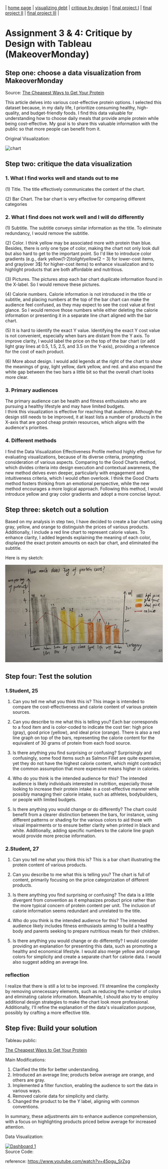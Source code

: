 | [home page](https://cmustudent.github.io/tswd-portfolio-templates/) | [visualizing debt](visualizing-government-debt) | [critique by design](critique-by-design) | [final project I](final-project-part-one) | [final project II](final-project-part-two) | [final project III](final-project-part-three) |

# Assignment 3 & 4: Critique by Design with Tableau (MakeoverMonday)
## Step one: choose a data visualization from MakeoverMonday
Source: [The Cheapest Ways to Get Your Protein](https://data.world/makeovermonday/2023w8)

This article delves into various cost-effective protein options. 
I selected this dataset because, in my daily life, I prioritize consuming healthy, high-quality, and budget-friendly foods. I find this data valuable for understanding how to choose daily meals that provide ample protein while being cost-effective. My goal is to share this valuable information with the public so that more people can benefit from it.

Original Visualization:

![chart](https://mediauploads.data.world/3db73ff8f29a47292ba311c8b22a01128824a50ed28c88e06d079697861be225_image.png)


## Step two: critique the data visualization

### 1. What I find works well and stands out to me
   
   (1) Title. The title effectively communicates the content of the chart.

   (2) Bar Chart. The bar chart is very effective for comparing different categories

### 2. What I find does not work well and I will do differently

   (1) Subtitle. The subtitle conveys similar information as the title. To eliminate redundancy, I would remove the subtitle.
   
   (2) Color. I think yellow may be associated more with protein than blue. Besides, there is only one type of color, making the chart not only look dull but also hard to get to the important point. So I'd like to introduce color gradients (e.g., dark yellow(1-2$) to light yellow(2-3$) for lower-cost items, and gray(over 3$) for higher-cost items) to enhance visualization and to highlight products that are both affordable and nutritious.

   (3) Pictures. The pictures atop each bar chart duplicate information found in the X-label. So I would remove these pictures.
   
   (4) Calorie numbers. Calorie information is not introduced in the title or subtitle, and placing numbers at the top of the bar chart can make the audience feel confused, as they may expect to see the cost value at first glance. So I would remove those numbers while either deleting the calorie information or presenting it in a separate line chart aligned with the bar chart.
   
   (5) It is hard to identify the exact Y value. Identifying the exact Y cost value is not convenient, especially when bars are distant from the Y axis. To improve clarity, I would label the price on the top of the bar chart (or add light gray lines at 0.5, 1.5, 2.5, and 3.5 on the Y-axis), providing a reference for the cost of each product.

   (6) More about design. I would add legends at the right of the chart to show the meanings of gray, light yellow, dark yellow, and red. and also expand the white gap between the two bars a little bit so that the overall chart looks more clear.

### 3. Primary audiences

   The primary audience can be health and fitness enthusiasts who are pursuing a healthy lifestyle and may have limited budgets.  
   I think this visualization is effective for reaching that audience. Although the design still needs to be improved, it at least lists a number    of products in the X-axis that are good cheap protein resources, which aligns with the audience's priorities.

### 4. Different methods
 
   I find the Data Visualization Effectiveness Profile method highly effective for evaluating visualizations, because of its diverse criteria,       prompting consideration of various aspects. Comparing to the Good Charts method, which divides criteria into design execution and contextual      awareness, the new method delves even deeper, particularly with engagement and intuitiveness criteria, which I would often overlook. I think      the Good Charts method fosters thinking from an emotional perspective, while the new method encourages a more logical approach. Following this    method, I would introduce yellow and gray color gradients and adopt a more concise layout.


## Step three: sketch out a solution
Based on my analysis in step two, I have decided to create a bar chart using gray, yellow, and orange to distinguish the prices of various products. Additionally, I include a red line chart to represent calorie values. To enhance clarity, I added legends explaining the meaning of each color, displayed the exact protein amounts on each bar chart, and eliminated the subtitle.

Here is my sketch:

![sektch](sketch.jpeg)


## Step four: Test the solution
### 1.Student, 25
1. Can you tell me what you think this is?
This image is intended to compare the cost-effectiveness and calorie content of various protein sources.

2. Can you describe to me what this is telling you?
Each bar corresponds to a food item and is color-coded to indicate the cost tier: high price (gray), good price (yellow), and ideal price (orange). There is also a red line graph on top of the bars, representing the calorie content for the equivalent of 30 grams of protein from each food source.

3. Is there anything you find surprising or confusing?
Surprisingly and confusingly, some food items such as Salmon Fillet are quite expensive, yet they do not have the highest calorie content, which might contradict the common assumption that more expensive means higher in calories.

4. Who do you think is the intended audience for this?
The intended audience is likely individuals interested in nutrition, especially those looking to increase their protein intake in a cost-effective manner while possibly managing their calorie intake, such as athletes, bodybuilders, or people with limited budgets.

5. Is there anything you would change or do differently?
The chart could benefit from a clearer distinction between the bars, for instance, using different patterns or shading for the various colors to aid those with visual impairments or to ensure better clarity when printed in black and white. Additionally, adding specific numbers to the calorie line graph would provide more precise information.

### 2.Student, 27
1. Can you tell me what you think this is?
This is a bar chart illustrating the protein content of various products.

2. Can you describe to me what this is telling you?
The chart is full of content, primarily focusing on the price categorization of different products.

3. Is there anything you find surprising or confusing?
The data is a little divergent from convention as it emphasizes product price rather than the more typical concern of protein content per unit. The inclusion of calorie information seems redundant and unrelated to the title.

4. Who do you think is the intended audience for this?
The intended audience likely includes fitness enthusiasts aiming to build a healthy body and parents seeking to prepare nutritious meals for their children.

5. Is there anything you would change or do differently?
I would consider providing an explanation for presenting this data, such as promoting a healthy and economical lifestyle. I would also merge yellow and orange colors for simplicity and create a separate chart for calorie data. I would also suggest adding an average line.

### reflection
I realize that there is still a lot to be improved. I'll streamline the complexity by removing unnecessary elements, such as reducing the number of colors and eliminating calorie information. Meanwhile, I should also try to employ additional design strategies to make the chart look more professional. Additionally, I'll refine the explanation of the data's visualization purpose, possibly by crafting a more effective title.


## Step five: Build your solution

Tableau public:

[The Cheapest Ways to Get Your Protein](https://public.tableau.com/views/TheCheapestWaystoGetYourProtein_17001057893490/Dashboard1?:language=en-US&:display_count=n&:origin=viz_share_link)

Main Modifications:

1. Clarified the title for better understanding.
2. Introduced an average line; products below average are orange, and others are gray.
3. Implemented a filter function, enabling the audience to sort the data in various ways.
4. Removed calorie data for simplicity and clarity.
5. Changed the product to be the Y label, aligning with common conventions.

In summary, these adjustments aim to enhance audience comprehension, with a focus on highlighting products priced below average for increased attention.

Data Visualization:

<div class='tableauPlaceholder' id='viz1700109985728' style='position: relative'><noscript><a href='#'><img alt='Dashboard 1 ' src='https:&#47;&#47;public.tableau.com&#47;static&#47;images&#47;Th&#47;TheCheapestWaystoGetYourProtein_17001057893490&#47;Dashboard1&#47;1_rss.png' style='border: none' /></a></noscript><object class='tableauViz'  style='display:none;'><param name='host_url' value='https%3A%2F%2Fpublic.tableau.com%2F' /> <param name='embed_code_version' value='3' /> <param name='site_root' value='' /><param name='name' value='TheCheapestWaystoGetYourProtein_17001057893490&#47;Dashboard1' /><param name='tabs' value='no' /><param name='toolbar' value='yes' /><param name='static_image' value='https:&#47;&#47;public.tableau.com&#47;static&#47;images&#47;Th&#47;TheCheapestWaystoGetYourProtein_17001057893490&#47;Dashboard1&#47;1.png' /> <param name='animate_transition' value='yes' /><param name='display_static_image' value='yes' /><param name='display_spinner' value='yes' /><param name='display_overlay' value='yes' /><param name='display_count' value='yes' /><param name='language' value='en-US' /></object></div>    
Source Code:
            
<script type='text/javascript'>                    
   var divElement = document.getElementById('viz1700109985728');                    
   var vizElement = divElement.getElementsByTagName('object')[0];                    
   if ( divElement.offsetWidth > 800 ) { vizElement.style.width='800px';vizElement.style.height='627px';} 
   else if ( divElement.offsetWidth > 500 ) { vizElement.style.width='800px';vizElement.style.height='627px';} 
   else { vizElement.style.width='100%';vizElement.style.height='727px';}                     
   var scriptElement = document.createElement('script');                    
   scriptElement.src = 'https://public.tableau.com/javascripts/api/viz_v1.js';                    
   vizElement.parentNode.insertBefore(scriptElement, vizElement);                
</script>

reference: https://www.youtube.com/watch?v=45pgu_SrZsg


